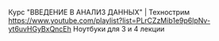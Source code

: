  Курс "ВВЕДЕНИЕ В АНАЛИЗ ДАННЫХ" | Технострим https://www.youtube.com/playlist?list=PLrCZzMib1e9p6lpNv-yt6uvHGyBxQncEh
 Ноутбуки для 3 и 4 лекции 